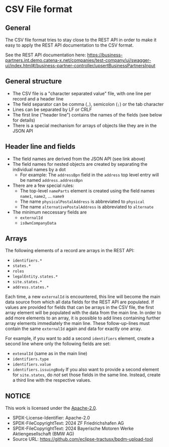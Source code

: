 # CSV File format

## General
The CSV file format tries to stay close to the REST API in order to make it easy to
apply the REST API documentation to the CSV format.

See the REST API documentation here:
https://business-partners.int.demo.catena-x.net/companies/test-company/ui/swagger-ui/index.html#/business-partner-controller/upsertBusinessPartnersInput

## General structure
- The CSV file is a "character separated value" file, with one line per record and a header line
- The field separator can be comma (`,`), semicolon (`;`) or the tab character
- Lines can be separated by LF or CRLF
- The first line ("header line") contains the names of the fields (see below for details)
- There is a special mechanism for arrays of objects like they are in the JSON API

## Header line and fields
- The field names are derived from the JSON API (see link above)
- The field names for nested objects are created by separating the individual names by a dot
  - For example: The `addressBpn` field in the `address` top level entry will be named `address.addressBpn`
- There are a few special rules:
  - The top-level `nameParts` element is created using the field names `name1`, `name2`, ... `name9`
  - The name `physicalPostalAddress` is abbreviated to `physical`
  - The name `alternativePostalAddress` is abbreviated to `alternate`
- The minimum neccessary fields are
  - `externalId`
  - `isOwnCompanyData`

## Arrays
The following elements of a record are arrays in the REST API:
- `identifiers.*`
- `states.*`
- `roles`
- `legalEntity.states.*`
- `site.states.*`
- `address.states.*`

Each time, a new `externalId` is encountered, this line will become the main data source from which
all data fields for the REST API are populated. If values are provided for fields that can be arrays
in the CSV file, the first array element will be populated with the data from the main line.
In order to add more elements to an array, it is possible to add lines containing further array elements
immediately the main line. These follow-up-lines must contain the same `externalId` again and data
for exactly one array.

For example, if you want to add a second `identifiers` element, create a second line where only
the following fields are set:
- `extenalId` (same as in the main line)
- `identifiers.type`
- `identifiers.value`
- `identifiers.issuingBody`
If you also want to provide a second element for `site.states`, do *not* set those fields
in the same line. Instead, create a third line with the respective values.

## NOTICE

This work is licensed under the [Apache-2.0](https://www.apache.org/licenses/LICENSE-2.0).

- SPDX-License-Identifier: Apache-2.0
- SPDX-FileCopyrightText: 2024 ZF Friedrichshafen AG
- SPDX-FileCopyrightText: 2024 Bayerische Motoren Werke Aktiengesellschaft (BMW AG)
- Source URL: https://github.com/eclipse-tractusx/bpdm-upload-tool
